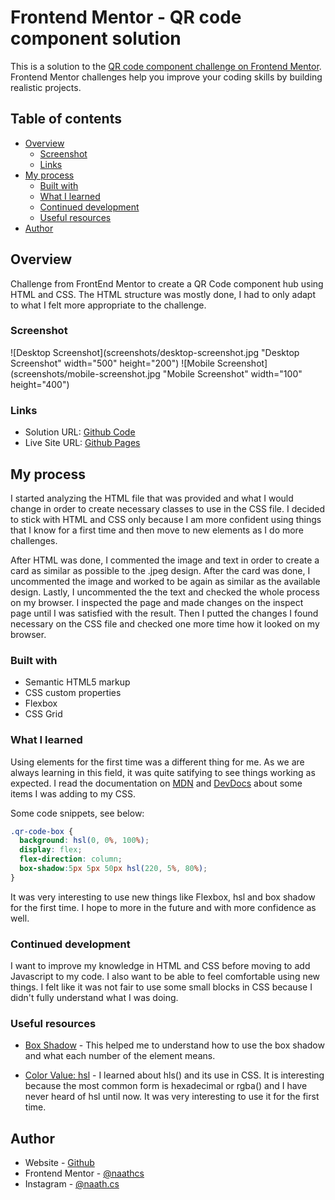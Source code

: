 # Frontend Mentor - QR code component solution

This is a solution to the [QR code component challenge on Frontend Mentor](https://www.frontendmentor.io/challenges/qr-code-component-iux_sIO_H).
Frontend Mentor challenges help you improve your coding skills by building realistic projects.

## Table of contents

- [Overview](#overview)
  - [Screenshot](#screenshot)
  - [Links](#links)
- [My process](#my-process)
  - [Built with](#built-with)
  - [What I learned](#what-i-learned)
  - [Continued development](#continued-development)
  - [Useful resources](#useful-resources)
- [Author](#author)


## Overview

Challenge from FrontEnd Mentor to create a QR Code component hub using HTML and CSS.
The HTML structure was mostly done, I had to only adapt to what I felt more appropriate to the challenge.

### Screenshot

![Desktop Screenshot](screenshots/desktop-screenshot.jpg "Desktop Screenshot" width="500" height="200")
![Mobile Screenshot](screenshots/mobile-screenshot.jpg "Mobile Screenshot" width="100" height="400")


### Links

- Solution URL: [Github Code](https://github.com/naathcs/QR-code-component-hub)
- Live Site URL: [Github Pages](https://naathcs.github.io/QR-code-component-hub/)

## My process

I started analyzing the HTML file that was provided and what I would change in order to create necessary classes to use in the CSS file.
I decided to stick with HTML and CSS only because I am more confident using things that I know for a first time and then move to new elements as I do more challenges.

After HTML was done, I commented the image and text in order to create a card as similar as possible to the .jpeg design.
After the card was done, I uncommented the image and worked to be again as similar as the available design.
Lastly, I uncommented the the text and checked the whole process on my browser. I inspected the page and made changes on the inspect page until I was satisfied with the result. Then I putted the changes I found necessary on the CSS file and checked one more time how it looked on my browser.

### Built with

- Semantic HTML5 markup
- CSS custom properties
- Flexbox
- CSS Grid

### What I learned

Using elements for the first time was a different thing for me. As we are always learning in this field, it was quite satifying to see things working as expected.
I read the documentation on [MDN](https://developer.mozilla.org/en-US/docs/Web/CSS/box-shadow) and [DevDocs](https://devdocs.io/css/flex-direction) about some items I was adding to my CSS.

Some code snippets, see below:


```css
.qr-code-box {
  background: hsl(0, 0%, 100%);
  display: flex;
  flex-direction: column;
  box-shadow:5px 5px 50px hsl(220, 5%, 80%);
}
```

It was very interesting to use new things like Flexbox, hsl and box shadow for the first time. I hope to more in the future and with more confidence as well.

### Continued development

I want to improve my knowledge in HTML and CSS before moving to add Javascript to my code.
I also want to be able to feel comfortable using new things.
I felt like it was not fair to use some small blocks in CSS because I didn't fully understand what I was doing.

### Useful resources

- [Box Shadow](https://www.w3schools.com/cssref/css3_pr_box-shadow.asp) - This helped me to understand how to use the box shadow and what each number of the element means.

- [Color Value: hsl](https://devdocs.io/css/color_value#hsla()) - I learned about hls() and its use in CSS. It is interesting because the most common form is hexadecimal or rgba() and I have never heard of hsl until now. It was very interesting to use it for the first time.

## Author

- Website - [Github](https://github.com/naathcs)
- Frontend Mentor - [@naathcs](https://www.frontendmentor.io/profile/naathcs)
- Instagram - [@naath.cs](https://www.instagram.com/naath.cs)

